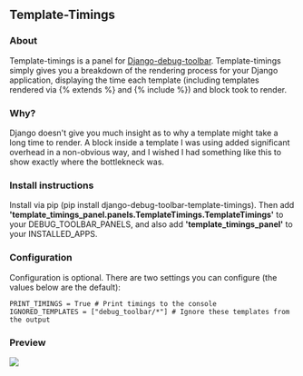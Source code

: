 ## Template-Timings

### About
Template-timings is a panel for [Django-debug-toolbar](https://github.com/django-debug-toolbar/django-debug-toolbar). Template-timings simply gives you a breakdown of the rendering process for your Django application, displaying the time each template (including templates rendered via {% extends %} and {% include %}) and block took to render.

### Why?
Django doesn't give you much insight as to why a template might take a long time to render. A block inside a template I was using added significant overhead in a non-obvious way, and I wished I had something like this to show exactly where the bottlekneck was.

### Install instructions
Install via pip (pip install django-debug-toolbar-template-timings). Then add __'template_timings_panel.panels.TemplateTimings.TemplateTimings'__ to your DEBUG_TOOLBAR_PANELS, and also add __'template_timings_panel'__ to your INSTALLED_APPS.

### Configuration
Configuration is optional. There are two settings you can configure (the values below are the default):

    PRINT_TIMINGS = True # Print timings to the console
    IGNORED_TEMPLATES = ["debug_toolbar/*"] # Ignore these templates from the output


### Preview
![](http://i.imgur.com/GBmvx6T.png)

